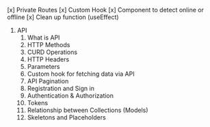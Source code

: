 [x] Private Routes
[x] Custom Hook
[x] Component to detect online or offline
[x] Clean up function (useEffect)

1. API
   1. What is API
   2. HTTP Methods
   3. CURD Operations
   4. HTTP Headers
   5. Parameters
   6. Custom hook for fetching data via API
   7. API Pagination
   8. Registration and Sign in
   9. Authentication & Authorization
   10. Tokens
   11. Relationship between Collections (Models)
   12. Skeletons and Placeholders
